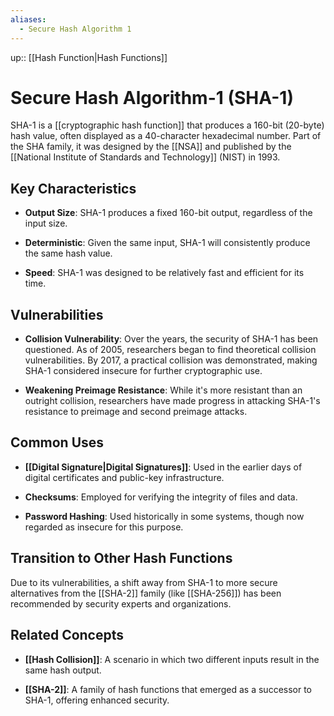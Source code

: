 ```yaml
---
aliases:
  - Secure Hash Algorithm 1
---
```

up:: [[Hash Function|Hash Functions]]
# Secure Hash Algorithm-1 (SHA-1)

SHA-1 is a [[cryptographic hash function]] that produces a 160-bit (20-byte) hash value, often displayed as a 40-character hexadecimal number. Part of the SHA family, it was designed by the [[NSA]] and published by the [[National Institute of Standards and Technology]] (NIST) in 1993.

## Key Characteristics

- **Output Size**: SHA-1 produces a fixed 160-bit output, regardless of the input size.
    
- **Deterministic**: Given the same input, SHA-1 will consistently produce the same hash value.
    
- **Speed**: SHA-1 was designed to be relatively fast and efficient for its time.
    

## Vulnerabilities

- **Collision Vulnerability**: Over the years, the security of SHA-1 has been questioned. As of 2005, researchers began to find theoretical collision vulnerabilities. By 2017, a practical collision was demonstrated, making SHA-1 considered insecure for further cryptographic use.
    
- **Weakening Preimage Resistance**: While it's more resistant than an outright collision, researchers have made progress in attacking SHA-1's resistance to preimage and second preimage attacks.
    

## Common Uses

- **[[Digital Signature|Digital Signatures]]**: Used in the earlier days of digital certificates and public-key infrastructure.
    
- **Checksums**: Employed for verifying the integrity of files and data.
    
- **Password Hashing**: Used historically in some systems, though now regarded as insecure for this purpose.
    

## Transition to Other Hash Functions

Due to its vulnerabilities, a shift away from SHA-1 to more secure alternatives from the [[SHA-2]] family (like [[SHA-256]]) has been recommended by security experts and organizations.

## Related Concepts

    
- **[[Hash Collision]]**: A scenario in which two different inputs result in the same hash output.
    
- **[[SHA-2]]**: A family of hash functions that emerged as a successor to SHA-1, offering enhanced security.